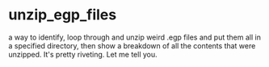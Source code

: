 # unzip_egp_files
a way to identify, loop through and unzip weird .egp files and put them all in a specified directory, then show a breakdown of all the contents that were unzipped. It's pretty riveting. Let me tell you. 
